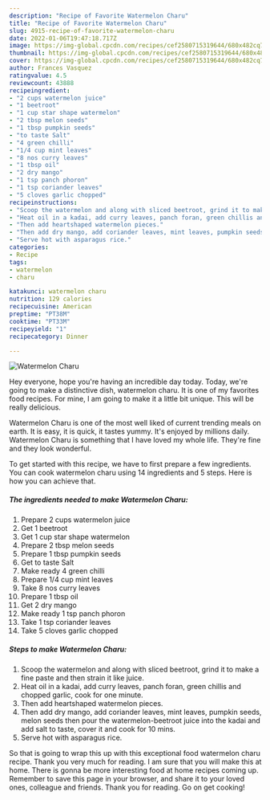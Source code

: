```yaml
---
description: "Recipe of Favorite Watermelon Charu"
title: "Recipe of Favorite Watermelon Charu"
slug: 4915-recipe-of-favorite-watermelon-charu
date: 2022-01-06T19:47:18.717Z
image: https://img-global.cpcdn.com/recipes/cef2580715319644/680x482cq70/watermelon-charu-recipe-main-photo.jpg
thumbnail: https://img-global.cpcdn.com/recipes/cef2580715319644/680x482cq70/watermelon-charu-recipe-main-photo.jpg
cover: https://img-global.cpcdn.com/recipes/cef2580715319644/680x482cq70/watermelon-charu-recipe-main-photo.jpg
author: Frances Vasquez
ratingvalue: 4.5
reviewcount: 43888
recipeingredient:
- "2 cups watermelon juice"
- "1 beetroot"
- "1 cup star shape watermelon"
- "2 tbsp melon seeds"
- "1 tbsp pumpkin seeds"
- "to taste Salt"
- "4 green chilli"
- "1/4 cup mint leaves"
- "8 nos curry leaves"
- "1 tbsp oil"
- "2 dry mango"
- "1 tsp panch phoron"
- "1 tsp coriander leaves"
- "5 cloves garlic chopped"
recipeinstructions:
- "Scoop the watermelon and along with sliced beetroot, grind it to make a fine paste and then strain it like juice."
- "Heat oil in a kadai, add curry leaves, panch foran, green chillis and chopped garlic, cook for one minute."
- "Then add heartshaped watermelon pieces."
- "Then add dry mango, add coriander leaves, mint leaves, pumpkin seeds, melon seeds then pour the watermelon-beetroot juice into the kadai and add salt to taste, cover it and cook for 10 mins."
- "Serve hot with asparagus rice."
categories:
- Recipe
tags:
- watermelon
- charu

katakunci: watermelon charu 
nutrition: 129 calories
recipecuisine: American
preptime: "PT38M"
cooktime: "PT33M"
recipeyield: "1"
recipecategory: Dinner

---
```



![Watermelon Charu](https://img-global.cpcdn.com/recipes/cef2580715319644/680x482cq70/watermelon-charu-recipe-main-photo.jpg)

Hey everyone, hope you're having an incredible day today. Today, we're going to make a distinctive dish, watermelon charu. It is one of my favorites food recipes. For mine, I am going to make it a little bit unique. This will be really delicious.



Watermelon Charu is one of the most well liked of current trending meals on earth. It is easy, it is quick, it tastes yummy. It's enjoyed by millions daily. Watermelon Charu is something that I have loved my whole life. They're fine and they look wonderful.


To get started with this recipe, we have to first prepare a few ingredients. You can cook watermelon charu using 14 ingredients and 5 steps. Here is how you can achieve that.

<!--inarticleads1-->

##### The ingredients needed to make Watermelon Charu:

1. Prepare 2 cups watermelon juice
1. Get 1 beetroot
1. Get 1 cup star shape watermelon
1. Prepare 2 tbsp melon seeds
1. Prepare 1 tbsp pumpkin seeds
1. Get to taste Salt
1. Make ready 4 green chilli
1. Prepare 1/4 cup mint leaves
1. Take 8 nos curry leaves
1. Prepare 1 tbsp oil
1. Get 2 dry mango
1. Make ready 1 tsp panch phoron
1. Take 1 tsp coriander leaves
1. Take 5 cloves garlic chopped




<!--inarticleads2-->

##### Steps to make Watermelon Charu:

1. Scoop the watermelon and along with sliced beetroot, grind it to make a fine paste and then strain it like juice.
1. Heat oil in a kadai, add curry leaves, panch foran, green chillis and chopped garlic, cook for one minute.
1. Then add heartshaped watermelon pieces.
1. Then add dry mango, add coriander leaves, mint leaves, pumpkin seeds, melon seeds then pour the watermelon-beetroot juice into the kadai and add salt to taste, cover it and cook for 10 mins.
1. Serve hot with asparagus rice.




So that is going to wrap this up with this exceptional food watermelon charu recipe. Thank you very much for reading. I am sure that you will make this at home. There is gonna be more interesting food at home recipes coming up. Remember to save this page in your browser, and share it to your loved ones, colleague and friends. Thank you for reading. Go on get cooking!
